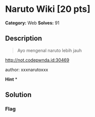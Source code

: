 # Naruto Wiki [20 pts]

**Category:** Web
**Solves:** 91

## Description
>Ayo mengenal naruto lebih jauh

http://not.codepwnda.id:30469

author: xxxnarutoxxx

**Hint**
* 

## Solution

### Flag

